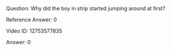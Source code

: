 Question: Why did the boy in strip started jumping around at first?

Reference Answer: 0

Video ID: 12753577835

Answer: 0

